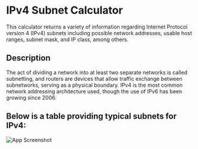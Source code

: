 # IPv4 Subnet Calculator
This calculator returns a variety of information regarding Internet Protocol version 4 (IPv4) subnets including possible network addresses, usable host ranges, subnet mask, and IP class, among others.

## Description
The act of dividing a network into at least two separate networks is called subnetting, and routers are devices that allow traffic exchange between subnetworks, serving as a physical boundary. IPv4 is the most common network addressing architecture used, though the use of IPv6 has been growing since 2006.

## Below is a table providing typical subnets for IPv4:
![App Screenshot]()
